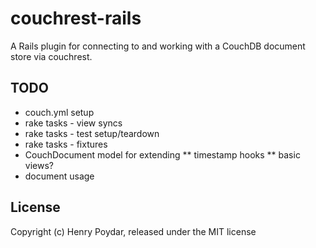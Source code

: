 # couchrest-rails

A Rails plugin for connecting to and working with a CouchDB document store via couchrest.

## TODO

* couch.yml setup
* rake tasks - view syncs
* rake tasks - test setup/teardown
* rake tasks - fixtures
* CouchDocument model for extending
** timestamp hooks
** basic views?
* document usage

## License

Copyright (c) Henry Poydar, released under the MIT license
